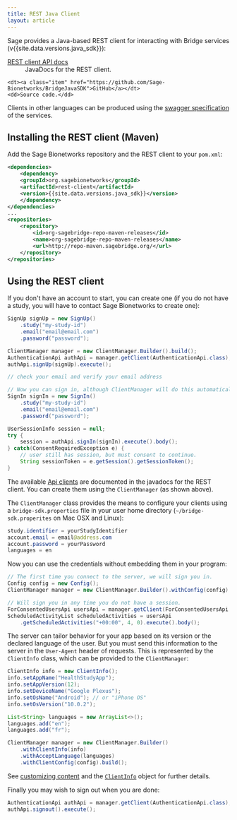```yaml
---
title: REST Java Client
layout: article
---
```


<div class="ui positive message">

<p>Sage provides a Java-based REST client for interacting with Bridge services (v{{site.data.versions.java_sdk}}): </p>

<dl>
    <dt><a class="item" href="/rest-client/{{site.data.versions.java_sdk}}/apidocs/index.html">REST client API docs</a></dt>
    <dd>JavaDocs for the REST client.</dd>
    
    <dt><a class="item" href="https://github.com/Sage-Bionetworks/BridgeJavaSDK">GitHub</a></dt>
    <dd>Source code.</dd>
</dl>

<p>Clients in other languages can be produced using the <a href="/articles/rest.html">swagger specification</a> of the services.</p>
</div>

## Installing the REST client (Maven)

Add the Sage Bionetworks repository and the REST client to your <code>pom.xml</code>:

``` xml
<dependencies>
    <dependency>
    <groupId>org.sagebionetworks</groupId>
    <artifactId>rest-client</artifactId>
    <version>{{site.data.versions.java_sdk}}</version>
    </dependency>
</dependencies>
...
<repositories>
    <repository>
        <id>org-sagebridge-repo-maven-releases</id>
        <name>org-sagebridge-repo-maven-releases</name>
        <url>http://repo-maven.sagebridge.org/</url>
    </repository>
</repositories>
```

## Using the REST client

If you don't have an account to start, you can create one (if you do not have a study, you will have to contact Sage Bionetworks to create one):

``` java
SignUp signUp = new SignUp()
    .study("my-study-id")
    .email("email@email.com")
    .password("password");

ClientManager manager = new ClientManager.Builder().build();
AuthenticationApi authApi = manager.getClient(AuthenticationApi.class);
authApi.signUp(signUp).execute();

// check your email and verify your email address

// Now you can sign in, although ClientManager will do this automatically
SignIn signIn = new SignIn()
    .study("my-study-id")
    .email("email@email.com")
    .password("password");

UserSessionInfo session = null;
try {
    session = authApi.signIn(signIn).execute().body();
} catch(ConsentRequiredException e) {
    // user still has session, but must consent to continue.
    String sessionToken = e.getSession().getSessionToken();
}

```

The available [Api clients](/rest-client/{{site.data.versions.java_sdk}}/apidocs/org/sagebionetworks/bridge/rest/api/package-summary.html) are documented in the javadocs for the REST client. You can create them using the `ClientManager` (as shown above).

The `ClientManager` class provides the means to configure your clients using a `bridge-sdk.properties` file in your user home directory (`~/bridge-sdk.properites` on Mac OSX and Linux):

``` java
study.identifier = yourStudyIdentifier
account.email = email@address.com
account.password = yourPassword
languages = en
```

Now you can use the credentials without embedding them in your program:

``` java
// The first time you connect to the server, we will sign you in.
Config config = new Config();
ClientManager manager = new ClientManager.Builder().withConfig(config).build();

// Will sign you in any time you do not have a session.
ForConsentedUsersApi usersApi = manager.getClient(ForConsentedUsersApi.class);
ScheduledActivityList scheduledActivities = usersApi
    .getScheduledActivities("+00:00", 4, 0).execute().body();
```

The server can tailor behavior for your app based on its version or the declared language of the user. But you must send this information to the server in the `User-Agent` header of requests. This is represented by the `ClientInfo` class, which can be provided to the `ClientManager`: 

``` java
ClientInfo info = new ClientInfo();
info.setAppName("HealthStudyApp");
info.setAppVersion(12);
info.setDeviceName("Google Plexus");
info.setOsName("Android"); // or "iPhone OS"
info.setOsVersion("10.0.2");

List<String> languages = new ArrayList<>();
languages.add("en");
languages.add("fr");

ClientManager manager = new ClientManager.Builder()
    .withClientInfo(info)
    .withAcceptLanguage(languages)
    .withClientConfig(config).build();
```

See [customizing content](/articles/filtering.html) and the [`ClientInfo`](/#ClientInfo) object for further details.

Finally you may wish to sign out when you are done:

``` java
AuthenticationApi authApi = manager.getClient(AuthenticationApi.class);
authApi.signout().execute();
```

